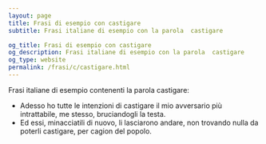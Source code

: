 ```yaml
---
layout: page
title: Frasi di esempio con castigare 
subtitle: Frasi italiane di esempio con la parola  castigare

og_title: Frasi di esempio con castigare 
og_description: Frasi italiane di esempio con la parola  castigare
og_type: website
permalink: /frasi/c/castigare.html
---
```


Frasi italiane di esempio contenenti la parola castigare:


- Adesso ho tutte le intenzioni di castigare il mio avversario più intrattabile, me stesso, bruciandogli la testa.
- Ed essi, minacciatili di nuovo, li lasciarono andare, non trovando nulla da poterli castigare, per cagion del popolo.
